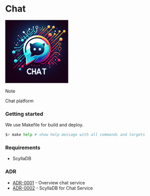 # Chat

<img width='200' height='200' src="./docs/public/logo.webp">

> [!NOTE]
> Chat platform

### Getting started

We use Makefile for build and deploy.

```bash
$> make help # show help message with all commands and targets
```

### Requirements

- ScyllaDB

### ADR

- [ADR-0001](./docs/ADR/decisions/0001-overview.md) - Overview chat service
- [ADR-0002](./docs/ADR/decisions/0002-scylladb.md) - ScyllaDB for Chat Service
